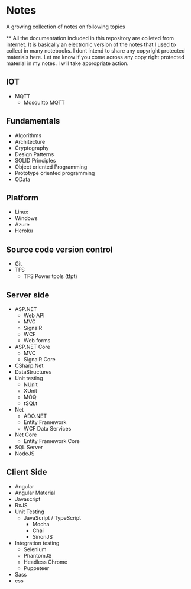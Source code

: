 # Notes
A growing collection of notes on following topics

** All the documentation included in this repository are colleted from internet. It is basically an electronic version of the notes that I used to collect in many notebooks. I dont intend to share any copyright protected materials here. Let me know if you come across any copy right protected material in my notes. I will take appropriate action.

## IOT

* MQTT
    * Mosquitto MQTT

## Fundamentals

* Algorithms
* Architecture
* Cryptography
* Design Patterns
* SOLID Principles
* Object oriented Programming
* Prototype oriented programming
* OData

## Platform

* Linux
* Windows
* Azure
* Heroku

## Source code version control

* Git
* TFS
    * TFS Power tools (tfpt)

## Server side

* ASP.NET
    * Web API
    * MVC
    * SignalR
    * WCF
    * Web forms
* ASP.NET Core
    * MVC
    * SignalR Core
* CSharp.Net
* DataStructures
* Unit testing
    * NUnit
    * XUnit
    * MOQ
    * tSQLt
* Net
    * ADO.NET
    * Entity Framework
    * WCF Data Services
* Net Core
    * Entity Framework Core
* SQL Server
* NodeJS 

## Client Side

* Angular
* Angular Material
* Javascript
* RxJS
* Unit Testing
    * JavaScript / TypeScript
        * Mocha
        * Chai
        * SinonJS
* Integration testing
    * Selenium
    * PhantomJS
    * Headless Chrome
    * Puppeteer
* Sass
* css
